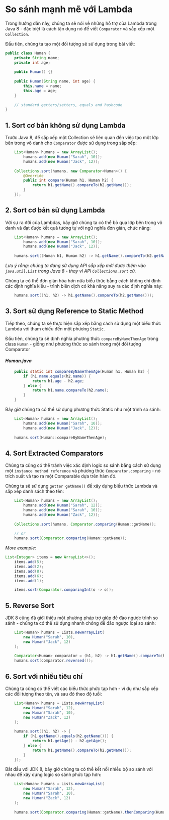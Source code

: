 # So sánh mạnh mẽ với Lambda

Trong hướng dẫn này, chúng ta sẽ nói về những hỗ trợ của Lambda trong Java 8 - đặc biệt là cách tận dụng nó để viết `Comparator` và sắp xếp một `Collection`.

Đầu tiên, chúng ta tạo một đối tượng sẽ sử dụng trong bài viết:

```java
public class Human {
    private String name;
    private int age;
 
    public Human() {}
 
    public Human(String name, int age) {
        this.name = name;
        this.age = age;
    }
 
    // standard getters/setters, equals and hashcode
}
```

## 1. Sort cơ bản không sử dụng Lambda

Trước Java 8, để sắp xếp một Collection sẽ liên quan đến việc tạo một lớp bên trong vô danh cho `Comparator` được sử dụng trong sắp xếp:
```java
    List<Human> humans = new ArrayList();
        humans.add(new Human("Sarah", 10));
        humans.add(new Human("Jack", 12));
     
    Collections.sort(humans, new Comparator<Human>() {
        @Override
        public int compare(Human h1, Human h2) {
            return h1.getName().compareTo(h2.getName());
        }
    });
```

## 2. Sort cơ bản sử dụng Lambda

Với sự ra đời của Lambdas, bây giờ chúng ta có thể bỏ qua lớp bên trong vô danh và đạt được kết quả tương tự với ngữ nghĩa đơn giản, chức năng:
```java
    List<Human> humans = new ArrayList();
        humans.add(new Human("Sarah", 10));
        humans.add(new Human("Jack", 12));
     
    humans.sort((Human h1, Human h2) -> h1.getName().compareTo(h2.getName()));
```
*Lưu ý rằng: chúng ta đang sử dụng API sắp xếp mới được thêm vào `java.util.List` trong Java 8 - thay vì API `Collections.sort` cũ.*

Chúng ta có thể đơn giản hóa hơn nữa biểu thức bằng cách không chỉ định các định nghĩa kiểu - trình biên dịch có khả năng suy ra các định nghĩa này:
```java
    humans.sort((h1, h2) -> h1.getName().compareTo(h2.getName()));
```

## 3. Sort sử dụng Reference to Static Method

Tiếp theo, chúng ta sẽ thực hiện sắp xếp bằng cách sử dụng một biểu thức Lambda với tham chiếu đến một phương `Static`.

Đầu tiên, chúng ta sẽ định nghĩa phương thức `compareByNameThenAge` trong class `Human` - giống như phương thức so sánh trong một đối tượng Comparator<Human>

#### *Human.java*
```java
    public static int compareByNameThenAge(Human h1, Human h2) {
        if (h1.name.equals(h2.name)) {
            return h1.age - h2.age;
        } else {
            return h1.name.compareTo(h2.name);
        }
    }
```
Bây giờ chúng ta có thể sử dụng phương thức Static như một trình so sánh:
```java
    List<Human> humans = new ArrayList();
        humans.add(new Human("Sarah", 10));
        humans.add(new Human("Jack", 12));
     
    humans.sort(Human::compareByNameThenAge);
```

## 4. Sort Extracted Comparators

Chúng ta cũng có thể tránh việc xác định logic so sánh bằng cách sử dụng một `instance method reference` và phương thức `Comparator.comparing` - nó trích xuất và tạo ra một Comparable dựa trên hàm đó.

Chúng ta sẽ sử dụng `getter getName()` để xây dựng biểu thức Lambda và sắp xếp danh sách theo tên:
```java
    List<Human> humans = new ArrayList();
        humans.add(new Human("Sarah", 12));
        humans.add(new Human("Sarah", 10));
        humans.add(new Human("Zack", 12));
     
    Collections.sort(humans, Comparator.comparing(Human::getName));
    
    // or
    humans.sort(Comparator.comparing(Human::getName));
```

*More example:*
```java
List<Integer> items = new ArrayList<>();
    items.add(5);
    items.add(2);
    items.add(8);
    items.add(6);
    items.add(1);

    items.sort(Comparator.comparingInt(o -> o));
```

## 5. Reverse Sort

JDK 8 cũng đã giới thiệu một phương pháp trợ giúp để đảo ngược trình so sánh - chúng ta có thể sử dụng nhanh chóng để đảo ngược loại so sánh:
```java
    List<Human> humans = Lists.newArrayList(
        new Human("Sarah", 10), 
        new Human("Jack", 12)
    );
     
    Comparator<Human> comparator = (h1, h2) -> h1.getName().compareTo(h2.getName());
    humans.sort(comparator.reversed());
```

## 6. Sort với nhiều tiêu chí

Chúng ta cũng có thể viết các biểu thức phức tạp hơn - ví dụ như sắp xếp các đối tượng theo tên, và sau đó theo độ tuổi:
```java
    List<Human> humans = Lists.newArrayList(
        new Human("Sarah", 12), 
        new Human("Sarah", 10), 
        new Human("Zack", 12)
    );
     
    humans.sort((h1, h2) -> {
        if (h1.getName().equals(h2.getName())) {
            return h1.getAge() - h2.getAge();
        } else {
            return h1.getName().compareTo(h2.getName());
        }
    });
```
Bắt đầu với JDK 8, bây giờ chúng ta có thể kết nối nhiều bộ so sánh với nhau để xây dựng logic so sánh phức tạp hơn:
```java
    List<Human> humans = Lists.newArrayList(
        new Human("Sarah", 12), 
        new Human("Sarah", 10), 
        new Human("Zack", 12)
    );
     
    humans.sort(Comparator.comparing(Human::getName).thenComparing(Human::getAge));
```
